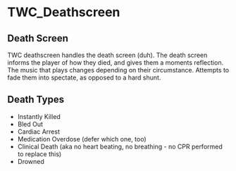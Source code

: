 # TWC_Deathscreen
## Death Screen
TWC deathscreen handles the death screen (duh). The death screen informs the player of how they died, and gives them a moments reflection. The music that plays changes depending on their circumstance. Attempts to fade them into spectate, as opposed to a hard shunt.

## Death Types
* Instantly Killed
* Bled Out
* Cardiac Arrest
* Medication Overdose (defer which one, too)
* Clinical Death (aka no heart beating, no breathing - no CPR performed to replace this)
* Drowned